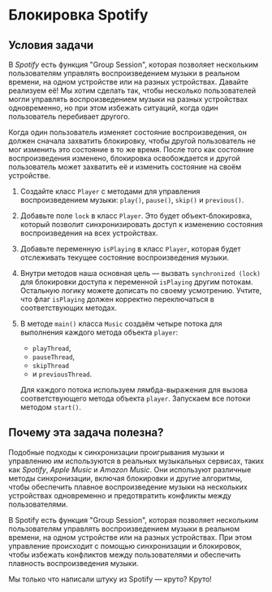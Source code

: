 # Блокировка Spotify

## Условия задачи
В _Spotify_ есть функция "Group Session", которая позволяет нескольким пользователям управлять воспроизведением 
музыки в реальном времени, на одном устройстве или на разных устройствах. Давайте реализуем её! Мы хотим сделать так, 
чтобы несколько пользователей могли управлять воспроизведением музыки на разных устройствах одновременно, но при этом 
избежать ситуаций, когда один пользователь перебивает другого.

Когда один пользователь изменяет состояние воспроизведения, он должен сначала захватить блокировку, 
чтобы другой пользователь не мог изменить это состояние в то же время. После того как состояние воспроизведения 
изменено, блокировка освобождается и другой пользователь может захватить её и изменить состояние на своём устройстве.

1. Создайте класс `Player` с методами для управления воспроизведением музыки: `play()`, `pause()`, `skip()` и `previous()`.

2. Добавьте поле `lock` в класс `Player`. Это будет объект-блокировка, который позволит синхронизировать доступ к 
изменению состояния воспроизведения на всех устройствах.

3. Добавьте переменную `isPlaying` в класс `Player`, которая будет отслеживать текущее состояние воспроизведения музыки.

4. Внутри методов наша основная цель — вызвать `synchronized (lock)` для блокировки доступа к переменной `isPlaying` другим 
потокам. Остальную логику можете дописать по своему усмотрению. Учтите, что флаг `isPlaying` должен корректно 
переключаться в соответствующих методах.

5. В методе `main()` класса `Music` cоздаём четыре потока для выполнения каждого метода объекта `player`: 
   * `playThread`, 
   * `pauseThread`, 
   * `skipThread` 
   * и `previousThread`. 

   Для каждого потока используем лямбда-выражения для вызова соответствующего метода объекта `player`. 
   Запускаем все потоки методом `start()`.

## Почему эта задача полезна?
Подобные подходы к синхронизации проигрывания музыки и управлению им используются в реальных музыкальных сервисах, 
таких как _Spotify_, _Apple Music_ и _Amazon Music_. Они используют различные методы синхронизации, включая блокировки 
и другие алгоритмы, чтобы обеспечить плавное воспроизведение музыки на нескольких устройствах одновременно и 
предотвратить конфликты между пользователями.

В Spotify есть функция "Group Session", которая позволяет нескольким пользователям управлять воспроизведением музыки 
в реальном времени, на одном устройстве или на разных устройствах. При этом управление происходит с помощью 
синхронизации и блокировок, чтобы избежать конфликтов между пользователями и обеспечить плавность воспроизведения музыки.

Мы только что написали штуку из Spotify — круто? Круто!